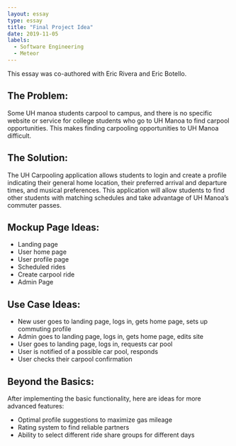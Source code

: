 ```yaml
---
layout: essay
type: essay
title: "Final Project Idea"
date: 2019-11-05
labels:
  - Software Engineering
  - Meteor
---
```


This essay was co-authored with Eric Rivera and Eric Botello. 


## The Problem: 
<p>
  Some UH manoa students carpool to campus, and there is no specific website or service for college students who go to UH Manoa to find carpool opportunities. This makes finding carpooling opportunities to UH Manoa difficult. 
</p>

## The Solution:
<p>
  The UH Carpooling application allows students to login and create a profile indicating their general home location, their preferred arrival and departure times, and musical preferences. This application will allow students to find other students with matching schedules and take advantage of UH Manoa’s commuter passes.
</p>

## Mockup Page Ideas:
<ul>
  <li>Landing page</li>
   <li>User home page</li>
   <li>User profile page</li>
   <li>Scheduled rides</li>
   <li>Create carpool ride</li>
   <li>Admin Page</li>
</ul>

## Use Case Ideas:
<ul>
   <li>New user goes to landing page, logs in, gets home page, sets up commuting profile</li>
   <li>Admin goes to landing page, logs in, gets home page, edits site</li>
   <li>User goes to landing page, logs in, requests car pool</li>
   <li>User is notified of a possible car pool, responds</li>
   <li>User checks their carpool confirmation</li>
</ul>
   
## Beyond the Basics:
After implementing the basic functionality, here are ideas for more advanced features:
<ul>
  <li>Optimal profile suggestions to maximize gas mileage</li>
 <li>Rating system to find reliable partners</li>
 <li>Ability to select different ride share groups for different days</li>
</ul>
